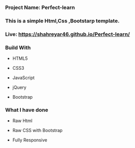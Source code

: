 
###  **Project Name:  Perfect-learn**
### **This is a simple Html,Css ,Bootstarp template.**
### Live:   https://shahreyar46.github.io/Perfect-learn/
### **Build With**

- HTML5

- CSS3
- JavaScript
- jQuery

- Bootstrap
### **What I have done**

- Raw Html

- Raw CSS with Bootstrap

- Fully Responsive
